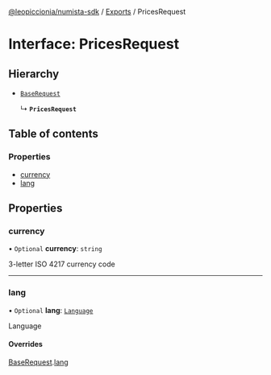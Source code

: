 [@leopiccionia/numista-sdk](../README.md) / [Exports](../modules.md) / PricesRequest

# Interface: PricesRequest

## Hierarchy

- [`BaseRequest`](BaseRequest.md)

  ↳ **`PricesRequest`**

## Table of contents

### Properties

- [currency](PricesRequest.md#currency)
- [lang](PricesRequest.md#lang)

## Properties

### currency

• `Optional` **currency**: `string`

3-letter ISO 4217 currency code

___

### lang

• `Optional` **lang**: [`Language`](../modules.md#language)

Language

#### Overrides

[BaseRequest](BaseRequest.md).[lang](BaseRequest.md#lang)
